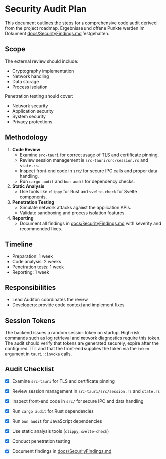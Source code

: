 # Security Audit Plan

This document outlines the steps for a comprehensive code audit derived from the project roadmap. Ergebnisse und offene Punkte werden im Dokument [docs/SecurityFindings.md](docs/SecurityFindings.md) festgehalten.

## Scope
The external review should include:
- Cryptography implementation
- Network handling
- Data storage
- Process isolation

Penetration testing should cover:
- Network security
- Application security
- System security
- Privacy protections

## Methodology
1. **Code Review**
   - Examine `src-tauri` for correct usage of TLS and certificate pinning.
   - Review session management in `src-tauri/src/session.rs` and `state.rs`.
   - Inspect front‑end code in `src/` for secure IPC calls and proper data handling.
   - Run `cargo audit` and `bun audit` for dependency checks.
2. **Static Analysis**
   - Use tools like `clippy` for Rust and `svelte-check` for Svelte components.
3. **Penetration Testing**
   - Simulate network attacks against the application APIs.
   - Validate sandboxing and process isolation features.
4. **Reporting**
   - Document all findings in [docs/SecurityFindings.md](docs/SecurityFindings.md) with severity and recommended fixes.

## Timeline
- Preparation: 1 week
- Code analysis: 2 weeks
- Penetration tests: 1 week
- Reporting: 1 week

## Responsibilities
- Lead Auditor: coordinates the review
- Developers: provide code context and implement fixes

## Session Tokens

The backend issues a random session token on startup. High‑risk commands such as
log retrieval and network diagnostics require this token. The audit should
verify that tokens are generated securely, expire after the configured TTL and
that the front‑end supplies the token via the `token` argument in `tauri::invoke`
calls.

## Audit Checklist

- [x] Examine `src-tauri` for TLS and certificate pinning
- [x] Review session management in `src-tauri/src/session.rs` and `state.rs`
- [x] Inspect front-end code in `src/` for secure IPC and data handling
- [x] Run `cargo audit` for Rust dependencies
- [x] Run `bun audit` for JavaScript dependencies
- [x] Use static analysis tools (`clippy`, `svelte-check`)
- [x] Conduct penetration testing
- [x] Document findings in [docs/SecurityFindings.md](docs/SecurityFindings.md)

